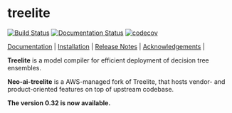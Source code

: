 # treelite

[![Build Status](https://dev.azure.com/hcho3/treelite/_apis/build/status/dmlc.treelite?branchName=master)](https://dev.azure.com/hcho3/treelite/_build/latest?definitionId=1&branchName=master)
[![Documentation Status](https://readthedocs.org/projects/treelite/badge/?version=latest)](http://treelite.readthedocs.io/en/latest/?badge=latest)
[![codecov](https://codecov.io/gh/dmlc/treelite/branch/master/graph/badge.svg)](https://codecov.io/gh/dmlc/treelite)

[Documentation](http://treelite.io) |
[Installation](http://treelite.readthedocs.io/en/latest/install.html) |
[Release Notes](NEWS.md) |
[Acknowledgements](ACKNOWLEDGMENTS.md) |

**Treelite** is a model compiler for efficient deployment of decision tree
ensembles.

**Neo-ai-treelite** is a AWS-managed fork of Treelite, that hosts vendor- and product-oriented features on top of upstream codebase.

**The version 0.32 is now available.**
